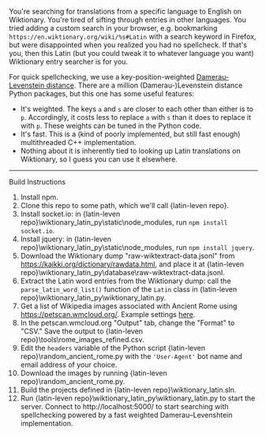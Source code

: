 You're searching for translations from a specific language to English on Wiktionary. You're tired of sifting through entries in other languages. You tried adding a custom search in your browser, e.g. bookmarking `https://en.wiktionary.org/wiki/%s#Latin` with a search keyword in Firefox, but were disappointed when you realized you had no spellcheck. If that's you, then this Latin (but you could tweak it to whatever language you want) Wiktionary entry searcher is for you.

For quick spellchecking, we use a key-position-weighted [Damerau-Levenstein distance](https://en.wikipedia.org/wiki/Damerau%E2%80%93Levenshtein_distance). 
There are a million (Damerau-)Levenstein distance Python packages, but this one has some useful features:
* It's weighted. The keys `a` and `s` are closer to each other than either is to `p`. Accordingly, it costs less to replace `a` with `s` than it does to replace it with `p`. These weights can be tuned in the Python code.
* It's fast. This is a (kind of poorly implemented, but still fast enough) multithreaded C++ implementation.
* Nothing about it is inherently tied to looking up Latin translations on Wiktionary, so I guess you can use it elsewhere.

--- 
Build Instructions
1. Install npm.
2. Clone this repo to some path, which we'll call {latin-leven repo}.
3. Install socket.io: in {latin-leven repo}\wiktionary_latin_py\static\node_modules, run `npm install socket.io`.
4. Install jquery: in {latin-leven repo}\wiktionary_latin_py\static\node_modules, run `npm install jquery`.
5. Download the Wiktionary dump "raw-wiktextract-data.jsonl" from https://kaikki.org/dictionary/rawdata.html, and place it at {latin-leven repo}\wiktionary_latin_py\database\raw-wiktextract-data.jsonl.
6. Extract the Latin word entries from the Wiktionary dump: call the `parse_latin_word_list()` function of the `Latin` class in {latin-leven repo}\wiktionary_latin_py\wiktionary_latin.py.
7. Get a list of Wikipedia images associated with Ancient Rome using https://petscan.wmcloud.org/. Example settings [here](https://petscan.wmcloud.org/?search_wiki=&edits%5Banons%5D=both&cb_labels_yes_l=1&categories=Ancient_Rome%0D%0ARoman_Republic%0D%0ARoman_Empire%0D%0A&links_to_any=&ores_prediction=any&cb_labels_any_l=1&depth=1&manual_list=&language=commons&sitelinks_any=&ores_prob_to=&templates_no=&before=&search_max_results=500&wikidata_item=no&langs_labels_yes=&minlinks=&output_compatability=catscan&common_wiki=auto&sitelinks_yes=&interface_language=en&project=wikimedia&langs_labels_no=&sitelinks_no=&wikidata_source_sites=&page_image=yes&rxp_filter=&maxlinks=&sortorder=ascending&edits%5Bflagged%5D=both&show_disambiguation_pages=both&links_to_all=&add_image=on&smaller=&templates_any=&combination=union&active_tab=tab_pageprops&cb_labels_no_l=1&labels_yes=&search_query=&since_rev0=&templates_yes=).
8. In the petscan.wmcloud.org "Output" tab, change the "Format" to "CSV." Save the output to {latin-leven repo}\tools\rome_images_refined.csv.
9. Edit the `headers` variable of the Python script {latin-leven repo}\random_ancient_rome.py with the `'User-Agent'` bot name and email address of your choice.
10. Download the images by running {latin-leven repo}\random_ancient_rome.py.
11. Build the projects defined in {latin-leven repo}\wiktionary_latin.sln.
12. Run {latin-leven repo}\wiktionary_latin_py\wiktionary_latin.py to start the server. Connect to http://localhost:5000/ to start searching with spellchecking powered by a fast weighted Damerau–Levenshtein implementation.
